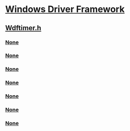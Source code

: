 # [Windows Driver Framework](../_wdf/index.md)
## [Wdftimer.h](index.md)
### [None](../wdftimer/nf-wdftimer-wdftimercreate.md)
### [None](../wdftimer/nf-wdftimer-wdftimergetparentobject.md)
### [None](../wdftimer/nf-wdftimer-wdftimerstart.md)
### [None](../wdftimer/nf-wdftimer-wdftimerstop.md)
### [None](../wdftimer/nf-wdftimer-wdf_timer_config_init.md)
### [None](../wdftimer/nf-wdftimer-wdf_timer_config_init_periodic.md)
### [None](../wdftimer/ns-wdftimer-_wdf_timer_config.md)
